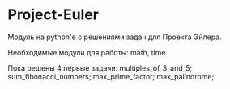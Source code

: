 # Project-Euler
Модуль на python'е с решениями задач для Проекта Эйлера.

Необходимые модули для работы:
math, time

Пока решены 4 первые задачи:
multiples_of_3_and_5;
sum_fibonacci_numbers;
max_prime_factor;
max_palindrome;
